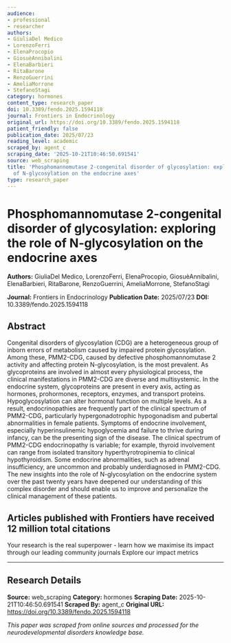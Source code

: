 ```yaml
---
audience:
- professional
- researcher
authors:
- GiuliaDel Medico
- LorenzoFerri
- ElenaProcopio
- GiosuèAnnibalini
- ElenaBarbieri
- RitaBarone
- RenzoGuerrini
- AmeliaMorrone
- StefanoStagi
category: hormones
content_type: research_paper
doi: 10.3389/fendo.2025.1594118
journal: Frontiers in Endocrinology
original_url: https://doi.org/10.3389/fendo.2025.1594118
patient_friendly: false
publication_date: 2025/07/23
reading_level: academic
scraped_by: agent_c
scraping_date: '2025-10-21T10:46:50.691541'
source: web_scraping
title: 'Phosphomannomutase 2-congenital disorder of glycosylation: exploring the role
  of N-glycosylation on the endocrine axes'
type: research_paper
---
```

# Phosphomannomutase 2-congenital disorder of glycosylation: exploring the role of N-glycosylation on the endocrine axes

**Authors:** GiuliaDel Medico, LorenzoFerri, ElenaProcopio, GiosuèAnnibalini, ElenaBarbieri, RitaBarone, RenzoGuerrini, AmeliaMorrone, StefanoStagi

**Journal:** Frontiers in Endocrinology
**Publication Date:** 2025/07/23
**DOI:** 10.3389/fendo.2025.1594118

## Abstract

Congenital disorders of glycosylation (CDG) are a heterogeneous group of inborn errors of metabolism caused by impaired protein glycosylation. Among these, PMM2-CDG, caused by defective phosphomannomutase 2 activity and affecting protein N-glycosylation, is the most prevalent. As glycoproteins are involved in almost every physiological process, the clinical manifestations in PMM2-CDG are diverse and multisystemic. In the endocrine system, glycoproteins are present in every axis, acting as hormones, prohormones, receptors, enzymes, and transport proteins. Hypoglycosylation can alter hormonal function on multiple levels. As a result, endocrinopathies are frequently part of the clinical spectrum of PMM2-CDG, particularly hypergonadotrophic hypogonadism and pubertal abnormalities in female patients. Symptoms of endocrine involvement, especially hyperinsulinemic hypoglycemia and failure to thrive during infancy, can be the presenting sign of the disease. The clinical spectrum of PMM2-CDG endocrinopathy is variable; for example, thyroid involvement can range from isolated transitory hyperthyrotropinemia to clinical hypothyroidism. Some endocrine abnormalities, such as adrenal insufficiency, are uncommon and probably underdiagnosed in PMM2-CDG. The new insights into the role of N-glycosylation on the endocrine system over the past twenty years have deepened our understanding of this complex disorder and should enable us to improve and personalize the clinical management of these patients.

## Articles published with Frontiers have received 12 million total citations

Your research is the real superpower - learn how we maximise its impact through our leading community journals
Explore our impact metrics

---

## Research Details

**Source:** web_scraping
**Category:** hormones
**Scraping Date:** 2025-10-21T10:46:50.691541
**Scraped By:** agent_c
**Original URL:** https://doi.org/10.3389/fendo.2025.1594118

*This paper was scraped from online sources and processed for the neurodevelopmental disorders knowledge base.*